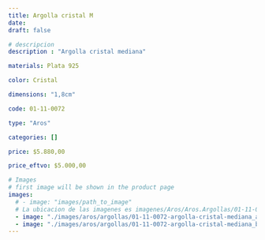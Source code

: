 ```yaml
---
title: Argolla cristal M
date: 
draft: false

# descripcion
description : "Argolla cristal mediana"

materials: Plata 925

color: Cristal

dimensions: "1,8cm"

code: 01-11-0072

type: "Aros"

categories: []

price: $5.880,00

price_eftvo: $5.000,00

# Images
# first image will be shown in the product page
images:
  # - image: "images/path_to_image"
  # La ubicacion de las imagenes es imagenes/Aros/Aros.Argollas/01-11-0072-argolla-cristal-m
  - image: "./images/aros/argollas/01-11-0072-argolla-cristal-mediana_a.JPG"
  - image: "./images/aros/argollas/01-11-0072-argolla-cristal-mediana_b.JPG"
---
```

